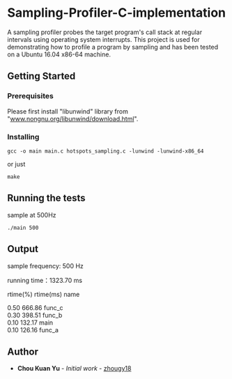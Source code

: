 # Sampling-Profiler-C-implementation
A sampling profiler probes the target program's call stack at regular intervals using operating system interrupts.
This project is used for demonstrating how to profile a program by sampling and has been tested on a Ubuntu 16.04 x86-64 machine.
## Getting Started
### Prerequisites
Please first install "libunwind" library from "www.nongnu.org/libunwind/download.html".
### Installing
```
gcc -o main main.c hotspots_sampling.c -lunwind -lunwind-x86_64
```
 or just
```
make
```
## Running the tests
sample at 500Hz
```
./main 500
```
## Output
sample frequency: 500 Hz

running time：1323.70 ms

rtime(%)	 rtime(ms)	 name

  0.50  	    666.86    	 func_c  
  0.30  	    398.51    	 func_b  
  0.10  	    132.17    	 main  
  0.10  	    126.16  	   func_a
  ## Author

* **Chou Kuan Yu** - *Initial work* - [zhougy18](https://github.com/zhougy18)
